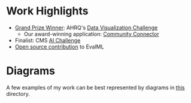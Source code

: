 # Work Highlights

* [Grand Prize Winner](https://www.linkedin.com/feed/update/urn:li:activity:6633396830107422720/): AHRQ's [Data Visualization Challenge](https://www.ahrq.gov/challenges/past/sdoh/index.html)
    * Our award-winning application: [Community Connector](https://communityconnector.mathematica.org)
* Finalist: CMS [AI Challenge](https://www.cms.gov/priorities/innovation/innovation-models/artificial-intelligence-health-outcomes-challenge)
* [Open source contribution](https://github.com/alteryx/evalml/pull/2001) to EvalML

# Diagrams

A few examples of my work can be best represented by diagrams in [this](diagrams/README.md) directory.